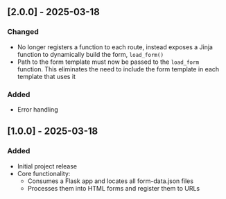 ## [2.0.0] - 2025-03-18
### Changed
- No longer registers a function to each route, instead exposes a Jinja function to dynamically build the form, `load_form()`
- Path to the form template must now be passed to the `load_form` function. This eliminates the need to include the form template in each template that uses it

### Added
- Error handling

## [1.0.0] - 2025-03-18
### Added
- Initial project release
- Core functionality:
    - Consumes a Flask app and locates all form-data.json files
    - Processes them into HTML forms and register them to URLs